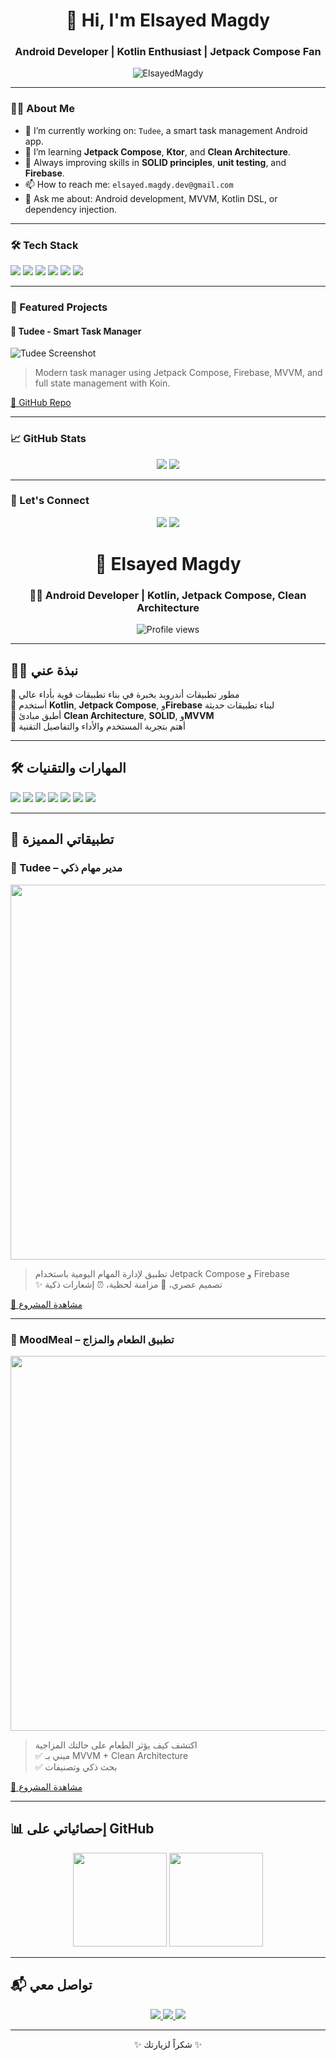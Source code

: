 <h1 align="center">👋 Hi, I'm Elsayed Magdy</h1>
<h3 align="center">Android Developer | Kotlin Enthusiast | Jetpack Compose Fan</h3>

<p align="center">
  <img src="https://komarev.com/ghpvc/?username=ElsayedMagdy&label=Profile%20views&color=0e75b6&style=flat" alt="ElsayedMagdy" />
</p>

---

### 👨‍💻 About Me

- 🔭 I’m currently working on: `Tudee`, a smart task management Android app.
- 🌱 I’m learning **Jetpack Compose**, **Ktor**, and **Clean Architecture**.
- 🧠 Always improving skills in **SOLID principles**, **unit testing**, and **Firebase**.
- 📫 How to reach me: `elsayed.magdy.dev@gmail.com`
- 💬 Ask me about: Android development, MVVM, Kotlin DSL, or dependency injection.

---

### 🛠️ Tech Stack

<p>
  <img src="https://img.shields.io/badge/Kotlin-7F52FF?style=for-the-badge&logo=kotlin&logoColor=white"/>
  <img src="https://img.shields.io/badge/Jetpack%20Compose-4285F4?style=for-the-badge&logo=android&logoColor=white" />
  <img src="https://img.shields.io/badge/Room-6DB33F?style=for-the-badge&logo=sqlite&logoColor=white" />
  <img src="https://img.shields.io/badge/Firebase-FFCA28?style=for-the-badge&logo=firebase&logoColor=white" />
  <img src="https://img.shields.io/badge/Git-F05032?style=for-the-badge&logo=git&logoColor=white" />
  <img src="https://img.shields.io/badge/CI/CD-GitHub%20Actions-blue?style=for-the-badge&logo=github-actions&logoColor=white"/>
</p>

---

### 📱 Featured Projects

#### 📌 Tudee - Smart Task Manager
![Tudee Screenshot](https://github.com/YourUsername/Tudee/blob/main/assets/tudee_screenshot.png)

> Modern task manager using Jetpack Compose, Firebase, MVVM, and full state management with Koin.

[🔗 GitHub Repo](https://github.com/YourUsername/Tudee)

---

### 📈 GitHub Stats

<p align="center">
  <img src="https://github-readme-stats.vercel.app/api?username=ElsayedMagdy&show_icons=true&theme=radical" />
  <img src="https://github-readme-streak-stats.herokuapp.com/?user=ElsayedMagdy&theme=radical" />
</p>

---

### 🤝 Let's Connect

<p align="center">
  <a href="https://www.linkedin.com/in/elsayedmagdy/"><img src="https://img.shields.io/badge/LinkedIn-0077B5.svg?&style=for-the-badge&logo=linkedin&logoColor=white" /></a>
  <a href="mailto:elsayed.magdy.dev@gmail.com"><img src="https://img.shields.io/badge/Gmail-D14836?&style=for-the-badge&logo=gmail&logoColor=white" /></a>
</p>

<h1 align="center">🚀 Elsayed Magdy</h1>
<h3 align="center">👨‍💻 Android Developer | Kotlin, Jetpack Compose, Clean Architecture</h3>

<p align="center">
  <img src="https://komarev.com/ghpvc/?username=ElsayedMagdy&label=Profile%20views&color=blueviolet&style=flat" alt="Profile views" />
</p>

---

## 🙋‍♂️ نبذة عني

🔸 مطور تطبيقات أندرويد بخبرة في بناء تطبيقات قوية بأداء عالي  
🔸 أستخدم **Kotlin**, **Jetpack Compose**, و**Firebase** لبناء تطبيقات حديثة  
🔸 أطبق مبادئ **Clean Architecture**, **SOLID**, و**MVVM**  
🔸 أهتم بتجربة المستخدم والأداء والتفاصيل التقنية

---

## 🛠️ المهارات والتقنيات

<p>
  <img src="https://img.shields.io/badge/Kotlin-7F52FF?style=for-the-badge&logo=kotlin&logoColor=white"/>
  <img src="https://img.shields.io/badge/Jetpack%20Compose-4285F4?style=for-the-badge&logo=android&logoColor=white"/>
  <img src="https://img.shields.io/badge/Coroutines-FF6F00?style=for-the-badge&logo=kotlin&logoColor=white"/>
  <img src="https://img.shields.io/badge/Room-6DB33F?style=for-the-badge&logo=sqlite&logoColor=white"/>
  <img src="https://img.shields.io/badge/Firebase-FFCA28?style=for-the-badge&logo=firebase&logoColor=white"/>
  <img src="https://img.shields.io/badge/Koin-007ACC?style=for-the-badge&logo=dependabot&logoColor=white"/>
  <img src="https://img.shields.io/badge/Git-F05032?style=for-the-badge&logo=git&logoColor=white"/>
</p>

---

## 📱 تطبيقاتي المميزة

### 🔹 Tudee – مدير مهام ذكي
<img src="https://github.com/YourUsername/Tudee/blob/main/assets/tudee_screen.png" width="600" />

> تطبيق لإدارة المهام اليومية باستخدام Jetpack Compose و Firebase  
> ✨ تصميم عصري، 🔄 مزامنة لحظية، ⏰ إشعارات ذكية

[🔗 مشاهدة المشروع](https://github.com/YourUsername/Tudee)

---

### 🔹 MoodMeal – تطبيق الطعام والمزاج
<img src="https://github.com/YourUsername/MoodMeal/blob/main/assets/moodmeal.png" width="600" />

> اكتشف كيف يؤثر الطعام على حالتك المزاجية  
> ✅ مبني بـ MVVM + Clean Architecture  
> ✅ بحث ذكي وتصنيفات

[🔗 مشاهدة المشروع](https://github.com/YourUsername/MoodMeal)

---

## 📊 إحصائياتي على GitHub

<p align="center">
  <img src="https://github-readme-stats.vercel.app/api?username=ElsayedMagdy&show_icons=true&theme=gruvbox" height="150"/>
  <img src="https://github-readme-streak-stats.herokuapp.com/?user=ElsayedMagdy&theme=gruvbox" height="150"/>
</p>

---

## 📬 تواصل معي

<p align="center">
  <a href="mailto:elsayed.magdy.dev@gmail.com">
    <img src="https://img.shields.io/badge/Gmail-D14836?style=for-the-badge&logo=gmail&logoColor=white" />
  </a>
  <a href="https://www.linkedin.com/in/elsayedmagdy/">
    <img src="https://img.shields.io/badge/LinkedIn-0077B5?style=for-the-badge&logo=linkedin&logoColor=white" />
  </a>
  <a href="https://play.google.com/store/apps/dev?id=YOUR_DEV_ID">
    <img src="https://img.shields.io/badge/Google_Play-414141?style=for-the-badge&logo=google-play&logoColor=white" />
  </a>
</p>

---

<p align="center">✨ شكراً لزيارتك ✨</p>

